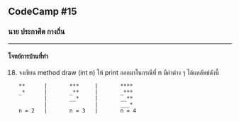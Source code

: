## CodeCamp #15

### นาย ประกาศิต กางถิ่น

---

#### โจทย์การบ้านที่ทำ

18. จงเขียน method draw (int n) ให้ print ออกมาในกรณีที่ n มีค่าต่าง ๆ ได้ผลลัพธ์ดังนี้

        **      |       ***     |       ****
        _*      |       _**     |       _***
                |       __*     |       __**
                |               |       ___*
        n = 2   |       n = 3   |       n = 4
